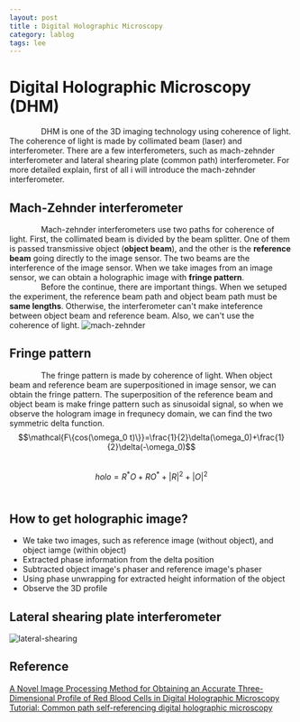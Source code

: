 ```yaml
---
layout: post
title : Digital Holographic Microscopy
category: lablog
tags: lee
---
```

# Digital Holographic Microscopy (DHM)

&emsp;&emsp;&emsp;&emsp;DHM is one of the 3D imaging technology using coherence of light. The coherence of light is made by collimated beam (laser) and interferometer. There are a few interferometers, such as mach-zehnder interferometer and lateral shearing plate (common path) interferometer. For more detailed explain, first of all i will introduce the mach-zehnder interferometer.
## Mach-Zehnder interferometer
&emsp;&emsp;&emsp;&emsp;Mach-zehnder interferometers use two paths for coherence of light. First, the collimated beam is divided by the beam splitter. One of them is passed transmissive object (**object beam**), and the other is the **reference beam** going directly to the image sensor. The two beams are the interference of the image sensor. When we take images from an image sensor, we can obtain a holographic image with **fringe pattern**.<br/>
&emsp;&emsp;&emsp;&emsp;Before the continue, there are important things. When we setuped the experiment, the reference beam path and object beam path must be **same lengths**. Otherwise, the interferometer can't make inteference between object beam and reference beam. Also, we can't use the coherence of light.
![mach-zehnder](https://www.researchgate.net/publication/375845117/figure/fig3/AS:11431281206542449@1700747698186/Experimental-setup-M-mirror-BS-beam-splitter-and-OL-objective-lens_W640.jpg)

## Fringe pattern
&emsp;&emsp;&emsp;&emsp;The fringe pattern is made by coherence of light. When object beam and reference beam are superpositioned in image sensor, we can obtain the fringe pattern. The superposition of the reference beam and object beam is make fringe pattern such as sinusoidal signal, so when we observe the hologram image in frequnecy domain, we can find the two symmetric delta function.<br/>
$$\mathcal{F\{cos(\omega_0 t)\}}=\frac{1}{2}\delta(\omega_0)+\frac{1}{2}\delta(-\omega_0)$$<br/>
$$holo=R^*O+RO^*+|R|^2+|O|^2$$ <br/>


## How to get holographic image?
- We take two images, such as reference image (without object), and object iamge (within object)
- Extracted phase information from the delta position
- Subtracted object image's phaser and reference image's phaser
- Using phase unwrapping for extracted height information of the object
- Observe the 3D profile

## Lateral shearing plate interferometer

![lateral-shearing](https://www.researchgate.net/publication/325805452/figure/fig6/AS:11431281219306629@1706016094998/Lateral-shearing-self-referencing-interference-microscope43-52-54-60-61-Digital-array-is_W640.jpg)
<!-- ## Refletive type sharing plate interferometer -->

## Reference
[A Novel Image Processing Method for Obtaining an Accurate Three-Dimensional Profile of Red Blood Cells in Digital Holographic Microscopy](https://www.mdpi.com/2313-7673/8/8/563)<br/>
[Tutorial: Common path self-referencing digital holographic microscopy](https://pubs.aip.org/aip/app/article/3/7/071101/123036)<br/>
